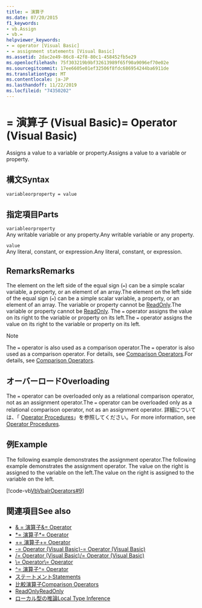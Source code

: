 ```yaml
---
title: = 演算子
ms.date: 07/20/2015
f1_keywords:
- vb.Assign
- vb.=
helpviewer_keywords:
- = operator [Visual Basic]
- = assignment statements [Visual Basic]
ms.assetid: 2dac2e49-86c8-42f8-80c1-458452fb5e29
ms.openlocfilehash: 75f303219b9bf32613989f65f90a9096ef70e02e
ms.sourcegitcommit: 17ee6605e01ef32506f8fdc686954244ba6911de
ms.translationtype: MT
ms.contentlocale: ja-JP
ms.lasthandoff: 11/22/2019
ms.locfileid: "74350202"
---
```

# <a name="-operator-visual-basic"></a><span data-ttu-id="9dceb-102">= 演算子 (Visual Basic)</span><span class="sxs-lookup"><span data-stu-id="9dceb-102">= Operator (Visual Basic)</span></span>
<span data-ttu-id="9dceb-103">Assigns a value to a variable or property.</span><span class="sxs-lookup"><span data-stu-id="9dceb-103">Assigns a value to a variable or property.</span></span>  
  
## <a name="syntax"></a><span data-ttu-id="9dceb-104">構文</span><span class="sxs-lookup"><span data-stu-id="9dceb-104">Syntax</span></span>  
  
```vb  
variableorproperty = value  
```  
  
## <a name="parts"></a><span data-ttu-id="9dceb-105">指定項目</span><span class="sxs-lookup"><span data-stu-id="9dceb-105">Parts</span></span>  
 `variableorproperty`  
 <span data-ttu-id="9dceb-106">Any writable variable or any property.</span><span class="sxs-lookup"><span data-stu-id="9dceb-106">Any writable variable or any property.</span></span>  
  
 `value`  
 <span data-ttu-id="9dceb-107">Any literal, constant, or expression.</span><span class="sxs-lookup"><span data-stu-id="9dceb-107">Any literal, constant, or expression.</span></span>  
  
## <a name="remarks"></a><span data-ttu-id="9dceb-108">Remarks</span><span class="sxs-lookup"><span data-stu-id="9dceb-108">Remarks</span></span>  
 <span data-ttu-id="9dceb-109">The element on the left side of the equal sign (`=`) can be a simple scalar variable, a property, or an element of an array.</span><span class="sxs-lookup"><span data-stu-id="9dceb-109">The element on the left side of the equal sign (`=`) can be a simple scalar variable, a property, or an element of an array.</span></span> <span data-ttu-id="9dceb-110">The variable or property cannot be [ReadOnly](../../../visual-basic/language-reference/modifiers/readonly.md).</span><span class="sxs-lookup"><span data-stu-id="9dceb-110">The variable or property cannot be [ReadOnly](../../../visual-basic/language-reference/modifiers/readonly.md).</span></span> <span data-ttu-id="9dceb-111">The `=` operator assigns the value on its right to the variable or property on its left.</span><span class="sxs-lookup"><span data-stu-id="9dceb-111">The `=` operator assigns the value on its right to the variable or property on its left.</span></span>  
  
> [!NOTE]
> <span data-ttu-id="9dceb-112">The `=` operator is also used as a comparison operator.</span><span class="sxs-lookup"><span data-stu-id="9dceb-112">The `=` operator is also used as a comparison operator.</span></span> <span data-ttu-id="9dceb-113">For details, see [Comparison Operators](../../../visual-basic/language-reference/operators/comparison-operators.md).</span><span class="sxs-lookup"><span data-stu-id="9dceb-113">For details, see [Comparison Operators](../../../visual-basic/language-reference/operators/comparison-operators.md).</span></span>  
  
## <a name="overloading"></a><span data-ttu-id="9dceb-114">オーバーロード</span><span class="sxs-lookup"><span data-stu-id="9dceb-114">Overloading</span></span>  
 <span data-ttu-id="9dceb-115">The `=` operator can be overloaded only as a relational comparison operator, not as an assignment operator.</span><span class="sxs-lookup"><span data-stu-id="9dceb-115">The `=` operator can be overloaded only as a relational comparison operator, not as an assignment operator.</span></span> <span data-ttu-id="9dceb-116">詳細については、「 [Operator Procedures](../../../visual-basic/programming-guide/language-features/procedures/operator-procedures.md)」を参照してください。</span><span class="sxs-lookup"><span data-stu-id="9dceb-116">For more information, see [Operator Procedures](../../../visual-basic/programming-guide/language-features/procedures/operator-procedures.md).</span></span>  
  
## <a name="example"></a><span data-ttu-id="9dceb-117">例</span><span class="sxs-lookup"><span data-stu-id="9dceb-117">Example</span></span>  
 <span data-ttu-id="9dceb-118">The following example demonstrates the assignment operator.</span><span class="sxs-lookup"><span data-stu-id="9dceb-118">The following example demonstrates the assignment operator.</span></span> <span data-ttu-id="9dceb-119">The value on the right is assigned to the variable on the left.</span><span class="sxs-lookup"><span data-stu-id="9dceb-119">The value on the right is assigned to the variable on the left.</span></span>  
  
 [!code-vb[VbVbalrOperators#9](~/samples/snippets/visualbasic/VS_Snippets_VBCSharp/VbVbalrOperators/VB/Class1.vb#9)]  
  
## <a name="see-also"></a><span data-ttu-id="9dceb-120">関連項目</span><span class="sxs-lookup"><span data-stu-id="9dceb-120">See also</span></span>

- [<span data-ttu-id="9dceb-121">& = 演算子</span><span class="sxs-lookup"><span data-stu-id="9dceb-121">&= Operator</span></span>](../../../visual-basic/language-reference/operators/and-assignment-operator.md)
- [<span data-ttu-id="9dceb-122">\*= 演算子</span><span class="sxs-lookup"><span data-stu-id="9dceb-122">\*= Operator</span></span>](../../../visual-basic/language-reference/operators/multiplication-assignment-operator.md)
- [<span data-ttu-id="9dceb-123">+= 演算子</span><span class="sxs-lookup"><span data-stu-id="9dceb-123">+= Operator</span></span>](../../../visual-basic/language-reference/operators/addition-assignment-operator.md)
- [<span data-ttu-id="9dceb-124">-= Operator (Visual Basic)</span><span class="sxs-lookup"><span data-stu-id="9dceb-124">-= Operator (Visual Basic)</span></span>](../../../visual-basic/language-reference/operators/subtraction-assignment-operator.md)
- [<span data-ttu-id="9dceb-125">/= Operator (Visual Basic)</span><span class="sxs-lookup"><span data-stu-id="9dceb-125">/= Operator (Visual Basic)</span></span>](../../../visual-basic/language-reference/operators/floating-point-division-assignment-operator.md)
- [<span data-ttu-id="9dceb-126">\\= Operator</span><span class="sxs-lookup"><span data-stu-id="9dceb-126">\\= Operator</span></span>](../../../visual-basic/language-reference/operators/integer-division-assignment-operator.md)
- [<span data-ttu-id="9dceb-127">^= 演算子</span><span class="sxs-lookup"><span data-stu-id="9dceb-127">^= Operator</span></span>](../../../visual-basic/language-reference/operators/exponentiation-assignment-operator.md)
- [<span data-ttu-id="9dceb-128">ステートメント</span><span class="sxs-lookup"><span data-stu-id="9dceb-128">Statements</span></span>](../../../visual-basic/programming-guide/language-features/statements.md)
- [<span data-ttu-id="9dceb-129">比較演算子</span><span class="sxs-lookup"><span data-stu-id="9dceb-129">Comparison Operators</span></span>](../../../visual-basic/language-reference/operators/comparison-operators.md)
- [<span data-ttu-id="9dceb-130">ReadOnly</span><span class="sxs-lookup"><span data-stu-id="9dceb-130">ReadOnly</span></span>](../../../visual-basic/language-reference/modifiers/readonly.md)
- [<span data-ttu-id="9dceb-131">ローカル型の推論</span><span class="sxs-lookup"><span data-stu-id="9dceb-131">Local Type Inference</span></span>](../../../visual-basic/programming-guide/language-features/variables/local-type-inference.md)
